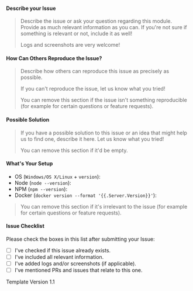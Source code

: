 #### Describe your Issue

> Describe the issue or ask your question regarding this module.
> Provide as much relevant information as you can. If you're not sure if something
> is relevant or not, include it as well!
> 
> Logs and screenshots are very welcome!

#### How Can Others Reproduce the Issue?

> Describe how others can reproduce this issue as precisely as possible.
> 
> If you can't reproduce the issue, let us know what you tried!
> 
> You can remove this section if the issue isn't something reproducible
> (for example for certain questions or feature requests).

#### Possible Solution

> If you have a possible solution to this issue or an idea that might
> help us to find one, describe it here. Let us know what you tried!
>
> You can remove this section if it'd be empty.

#### What's Your Setup

- OS (`Windows/OS X/Linux` + `version`):
- Node (`node --version`):
- NPM (`npm --version`):
- Docker (`docker version --format '{{.Server.Version}}'`):

> You can remove this section if it's irrelevant to the issue
> (for example for certain questions or feature requests).

#### Issue Checklist

Please check the boxes in this list after submitting your Issue:

- [ ] I've checked if this issue already exists.
- [ ] I've included all relevant information.
- [ ] I've added logs and/or screenshots (if applicable).
- [ ] I've mentioned PRs and issues that relate to this one.

Template Version 1.1
